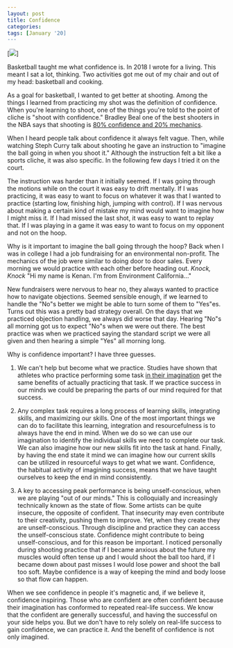 ```yaml
---
layout: post
title: Confidence
categories:
tags: [January '20]
---
```


[<img src = "https://images.unsplash.com/photo-1546519638-68e109498ffc?ixlib=rb-1.2.1&ixid=eyJhcHBfaWQiOjEyMDd9&auto=format&fit=crop&w=767&q=80">]

Basketball taught me what confidence is. In 2018 I wrote for a living. This meant I sat a lot, thinking. Two activities got me out of my chair and out of my head: basketball and cooking.

As a goal for basketball, I wanted to get better at shooting. Among the things I learned from practicing my shot was the definition of confidence. When you're learning to shoot, one of the things you're told to the point of cliche is "shoot with confidence." Bradley Beal one of the best shooters in the NBA says that shooting is [80% confidence and 20% mechanics](https://youtu.be/sIZ-kUD2CDc?t=79).

When I heard people talk about confidence it always felt vague. Then, while watching Steph Curry talk about shooting he gave an instruction to "imagine the ball going in when you shoot it." Although the instruction felt a bit like a sports cliche, it was also specific. In the following few days I tried it on the court.

The instruction was harder than it initially seemed. If I was going through the motions while on the court it was easy to drift mentally. If I was practicing, it was easy to want to focus on whatever it was that I wanted to practice (starting low, finishing high, jumping with control). If I was nervous about making a certain kind of mistake my mind would want to imagine how I might miss it. If I had missed the last shot, it was easy to want to replay that. If I was playing in a game it was easy to want to focus on my opponent and not on the hoop.

Why is it important to imagine the ball going through the hoop? Back when I was in college I had a job fundraising for an environmental non-profit. The mechanics of the job were similar to doing door to door sales. Every morning we would practice with each other before heading out. *Knock, Knock* "Hi my name is Kenan. I'm from Environment California..."

New fundraisers were nervous to hear no, they always wanted to practice how to navigate objections. Seemed sensible enough, if we learned to handle the "No"s better we might be able to turn some of them to "Yes"es. Turns out this was a pretty bad strategy overall. On the days that we practiced objection handling, we always did worse that day. Hearing "No"s all morning got us to expect "No"s when we were out there. The best practice was when we practiced saying the standard script we were all given and then hearing a simple "Yes" all morning long.

Why is confidence important? I have three guesses.

1. We can't help but become what we practice. Studies have shown that athletes who practice performing some task [in their imagination](https://www.nytimes.com/2014/02/23/sports/olympics/olympians-use-imagery-as-mental-training.html) get the same benefits of actually practicing that task. If we practice success in our minds we could be preparing the parts of our mind required for that success.

2. Any complex task requires a long process of learning skills, integrating skills, and maximizing our skills. One of the most important things we can do to facilitate this learning, integration and resourcefulness is to always have the end in mind. When we do so we can use our imagination to identify the individual skills we need to complete our task. We can also imagine how our new skills fit into the task at hand. Finally, by having the end state it mind we can imagine how our current skills can be utilized in resourceful ways to get what we want. Confidence, the habitual activity of imagining success, means that we have taught ourselves to keep the end in mind consistently.

3. A key to accessing peak performance is being unself-conscious, when we are playing "out of our minds." This is colloquially and increasingly technically known as the state of flow. Some artists can be quite insecure, the opposite of confident. That insecurity may even contribute to their creativity, pushing them to improve. Yet, when they create they are unself-conscious. Through discipline and practice they can access the unself-conscious state. Confidence might contribute to being unself-conscious, and for this reason be important. I noticed personally during shooting practice that if I became anxious about the future my muscles would often tense up and I would shoot the ball too hard, if I became down about past misses I would lose power and shoot the ball too soft. Maybe confidence is a way of keeping the mind and body loose so that flow can happen.

When we see confidence in people it's magnetic and, if we believe it, confidence inspiring. Those who are confident are often confident because their imagination has conformed to repeated real-life success. We know that the confident are generally successful, and having the successful on your side helps you. But we don't have to rely solely on real-life success to gain confidence, we can practice it. And the benefit of confidence is not only imagined.
